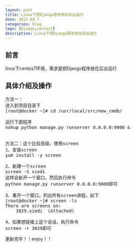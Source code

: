 ```yaml
---
layout: post
title: Linux下把Django程序放在后台运行
date: 2017-04-7
categories: blog
tags: [Django,centos7]
description: Linux下把Django程序放在后台运行 
---
```



## 前言

linux下centos7环境，需求是把Django程序放在后台运行
## 具体介绍及操作
<pre>
方法一：
进入到项目目录下
[root@docker ~]# cd /usr/local/src/new_cmdb/

运行下面程序
nohup python manage.py runserver 0.0.0.0:9000 &


方法二：这个比较高级，使用screen
1、安装screen
yum install -y screen

2、新建一个screen
screen -S xiedi
这样会新开一个窗口，然后执行命令
python manage.py runserver 0.0.0.0:9000即可

3、重开一个窗口，列出所有screen进程，如下
[root@docker ~]# screen -ls
There are screens on:
	3029.xiedi	(Attached)

4、如果想链接上这个会话，执行命令
screen -r 3029即可
</pre>

更新完毕！！enjoy！！